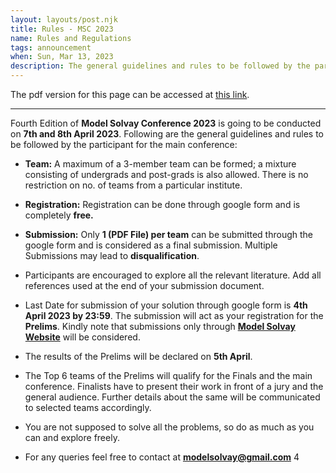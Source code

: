 ```yaml
---
layout: layouts/post.njk
title: Rules - MSC 2023
name: Rules and Regulations
tags: announcement
when: Sun, Mar 13, 2023
description: The general guidelines and rules to be followed by the participant for the main conference can be accessed here. Click to know more.
---
```


The pdf version for this page can be accessed at [this link]("/docs/Rules.pdf").

------------------------------------------------------------------------

Fourth Edition of **Model Solvay Conference 2023** is going to be conducted on **7th and 8th April 2023**.
Following are the general guidelines and rules to be followed by the participant for the main conference:

-   **Team:** A maximum of a 3-member team can be formed; a mixture consisting of undergrads and post-grads is also allowed. There is no restriction on no. of teams from a particular institute.

-   **Registration:** Registration can be done through google form and is completely **free.**

-   **Submission:** Only **1 (PDF File) per team** can be submitted through the google form and is considered as a final submission. Multiple Submissions may lead to **disqualification**.

-   Participants are encouraged to explore all the relevant literature. Add all references used at the end of your submission document.

-   Last Date for submission of your solution through google form is **4th April 2023 by 23:59**. The submission will act as your registration for the **Prelims**. Kindly note that submissions only through [**Model Solvay Website**](https://model-solvay.github.io/) will be considered.

-   The results of the Prelims will be declared on **5th April**.

-   The Top 6 teams of the Prelims will qualify for the Finals and the main conference. Finalists have to present their work in front of a jury and the general audience. Further details about the same will be communicated to selected teams accordingly.

-   You are not supposed to solve all the problems, so do as much as you can and explore freely.

-   For any queries feel free to contact at [**modelsolvay@gmail.com**](mailto:modelsolvay@gmail.com)
4